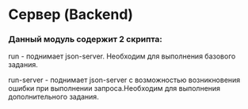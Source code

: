 # Сервер (Backend)

### Данный модуль содержит 2 скрипта: 

run - поднимает json-server. Необходим для выполнения базового задания.

run-server - поднимает json-server с возможностью возникновения ошибки при выполнении запроса.Необходим для выполнения дополнительного задания.


